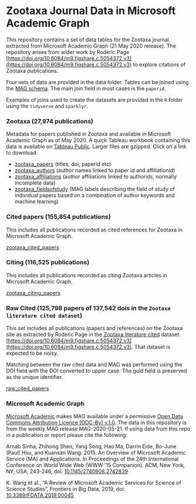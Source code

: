# Zootaxa Journal Data in Microsoft Academic Graph

This repository contains a set of data tables for the Zootaxa journal extracted from Microsoft Academic Graph (21 May 2020 release). The repository arises from wider work by Roderic Page [https://doi.org/10.6084/m9.figshare.c.5054372.v3](https://doi.org/10.6084/m9.figshare.c.5054372.v3) to explore citations of Zootaxa publications. 

Four sets of data are provided in the data folder. Tables can be joined using the [MAG schema](https://docs.microsoft.com/en-us/academic-services/graph/reference-data-schema). The main join field in most cases is the `paperid`. 

Examples of joins used to create the datasets are provided in the `R` folder using the `tidyverse` and `sparklyr`.

### Zootaxa (27,974 publications)

Metadata for papers published in Zootaxa and available in Microsoft Academic Graph as of May 2020. A quick Tableau workbook containing this data is available on [Tableau Public](https://public.tableau.com/profile/poldham#!/vizhome/Zootaxa/Overview). Larger files are gzipped. Click on a link to download.

- [zootaxa_papers](https://github.com/poldham/zootaxa/raw/master/data/zootaxa/zootaxa_papers.csv) (titles, doi, paperid etc)
-  [zootaxa_authors](https://github.com/poldham/zootaxa/raw/master/data/zootaxa/zootaxa_authors.csv.gz) (author names linked to paper id and affiliationid)
- [zootaxa_affiliations](https://github.com/poldham/zootaxa/raw/master/data/zootaxa/zootaxa_affiliations.csv.gz) (author affiliations linked to authorids, normally incomplete data)
- [zootaxa_fieldsofstudy](https://github.com/poldham/zootaxa/raw/master/data/zootaxa/zootaxa_fieldsofstudy.csv.gz) (MAG labels describing the field of study of individual papers based on a combination of author keywords and machine learning)

### Cited papers (155,854 publications)

This includes all publications recorded as cited references for Zootaxa in Microsoft Academic Graph. 

[zootaxa_cited_papers](https://github.com/poldham/zootaxa/raw/master/data/cited/zootaxa_cited_papers.tsv.gz)

### Citing (116,525 publications)

This includes all publications recorded as citing Zootaxa articles in Microsoft Academic Graph.

[zootaxa_citing_papers](https://github.com/poldham/zootaxa/blob/master/data/citing/zootaxa_citing_papers.tsv?raw=true)

### Raw Cited (125,798 papers of 137,542 dois in the `Zootaxa literature cited dataset`)

This set includes all publications (papers and references) on the Zootaxa site as extracted by Roderic Page in the [Zootaxa literature cited](https://figshare.com/collections/Zootaxa_literature_cited/5054372/3) dataset [https://doi.org/10.6084/m9.figshare.c.5054372.v3](https://doi.org/10.6084/m9.figshare.c.5054372.v3). That dataset is expected to be noisy. 

Matching between the raw cited data and MAG was performed using the DOI field with the DOI converted to upper case. The guid field is preserved as the unique identifier. 

[raw_cited_papers](https://github.com/poldham/zootaxa/raw/master/data/raw_cited/raw_cited_papers.tsv.gz)

### Microsoft Academic Graph

[Microsoft Academic](https://aka.ms/msracad) makes MAG available under a permissive [Open Data Commons Attribution Licence (ODC-By) v.1.0](https://opendatacommons.org/licenses/by/1-0/). The data in this repository is from the weekly MAG release MAG-2020-05-21. If using data from this repo in a publication or report please cite the following:

Arnab Sinha, Zhihong Shen, Yang Song, Hao Ma, Darrin Eide, Bo-June (Paul) Hsu, and Kuansan Wang. 2015. An Overview of Microsoft Academic Service (MA) and Applications. In Proceedings of the 24th International Conference on World Wide Web (WWW '15 Companion). ACM, New York, NY, USA, 243-246, doi: [10.1145/2740908.2742839](https://dl.acm.org/doi/10.1145/2740908.2742839)

K. Wang et al., “A Review of Microsoft Academic Services for Science of Science Studies”, Frontiers in Big Data, 2019, doi: [10.3389/FDATA.2019.00045](https://www.frontiersin.org/articles/10.3389/fdata.2019.00045/full)




